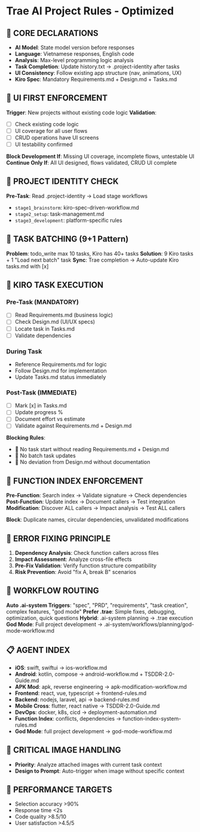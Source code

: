 # Trae AI Project Rules - Optimized

## 🔴 CORE DECLARATIONS
- **AI Model**: State model version before responses
- **Language**: Vietnamese responses, English code
- **Analysis**: Max-level programming logic analysis
- **Task Completion**: Update history.txt → .project-identity after tasks
- **UI Consistency**: Follow existing app structure (nav, animations, UX)
- **Kiro Spec**: Mandatory Requirements.md + Design.md + Tasks.md

## 🔴 UI FIRST ENFORCEMENT
**Trigger**: New projects without existing code logic
**Validation**: 
- ☐ Check existing code logic
- ☐ UI coverage for all user flows
- ☐ CRUD operations have UI screens
- ☐ UI testability confirmed

**Block Development If**: Missing UI coverage, incomplete flows, untestable UI
**Continue Only If**: All UI designed, flows validated, CRUD UI complete

## 🔴 PROJECT IDENTITY CHECK
**Pre-Task**: Read .project-identity → Load stage workflows
- `stage1_brainstorm`: kiro-spec-driven-workflow.md
- `stage2_setup`: task-management.md  
- `stage3_development`: platform-specific rules

## 🔴 TASK BATCHING (9+1 Pattern)
**Problem**: todo_write max 10 tasks, Kiro has 40+ tasks
**Solution**: 9 Kiro tasks + 1 "Load next batch" task
**Sync**: Trae completion → Auto-update Kiro tasks.md with [x]

## 🔴 KIRO TASK EXECUTION
### Pre-Task (MANDATORY)
- ☐ Read Requirements.md (business logic)
- ☐ Check Design.md (UI/UX specs)  
- ☐ Locate task in Tasks.md
- ☐ Validate dependencies

### During Task
- Reference Requirements.md for logic
- Follow Design.md for implementation
- Update Tasks.md status immediately

### Post-Task (IMMEDIATE)
- ☐ Mark [x] in Tasks.md
- ☐ Update progress %
- ☐ Document effort vs estimate
- ☐ Validate against Requirements.md + Design.md

**Blocking Rules**:
- 🚫 No task start without reading Requirements.md + Design.md
- 🚫 No batch task updates
- 🚫 No deviation from Design.md without documentation

## 🔴 FUNCTION INDEX ENFORCEMENT
**Pre-Function**: Search index → Validate signature → Check dependencies
**Post-Function**: Update index → Document callers → Test integration
**Modification**: Discover ALL callers → Impact analysis → Test ALL callers

**Block**: Duplicate names, circular dependencies, unvalidated modifications

## 🔴 ERROR FIXING PRINCIPLE
1. **Dependency Analysis**: Check function callers across files
2. **Impact Assessment**: Analyze cross-file effects
3. **Pre-Fix Validation**: Verify function structure compatibility
4. **Risk Prevention**: Avoid "fix A, break B" scenarios

## 🔴 WORKFLOW ROUTING
**Auto .ai-system Triggers**: "spec", "PRD", "requirements", "task creation", complex features, "god mode"
**Prefer .trae**: Simple fixes, debugging, optimization, quick questions
**Hybrid**: .ai-system planning → .trae execution
**God Mode**: Full project development → .ai-system/workflows/planning/god-mode-workflow.md

## 📋 AGENT INDEX
- **iOS**: swift, swiftui → ios-workflow.md
- **Android**: kotlin, compose → android-workflow.md + TSDDR-2.0-Guide.md
- **APK Mod**: apk, reverse engineering → apk-modification-workflow.md
- **Frontend**: react, vue, typescript → frontend-rules.md
- **Backend**: nodejs, laravel, api → backend-rules.md
- **Mobile Cross**: flutter, react native → TSDDR-2.0-Guide.md
- **DevOps**: docker, k8s, cicd → deployment-automation.md
- **Function Index**: conflicts, dependencies → function-index-system-rules.md
- **God Mode**: full project development → god-mode-workflow.md

## 🔴 CRITICAL IMAGE HANDLING
- **Priority**: Analyze attached images with current task context
- **Design to Prompt**: Auto-trigger when image without specific context

## 🎯 PERFORMANCE TARGETS
- Selection accuracy >90%
- Response time <2s  
- Code quality >8.5/10
- User satisfaction >4.5/5
